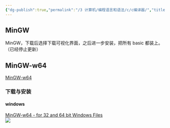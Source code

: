 ```yaml
---
{"dg-publish":true,"permalink":"/3 计算机/编程语言和语法/c/c编译器/","title":"编译器"}
---
```



## MinGW
MinGW，下载后选择下载可视化界面，之后进一步安装，把所有 basic 都装上。  
（已经停止更新）
## MinGW-w64
[MinGW-w64](https://www.mingw-w64.org/)
### 下载与安装
#### windows
[MinGW-w64 - for 32 and 64 bit Windows Files](https://sourceforge.net/projects/mingw-w64/files/mingw-w64/mingw-w64-release/)  
![](/img/user/resources/attachments/20230812编译器.png)